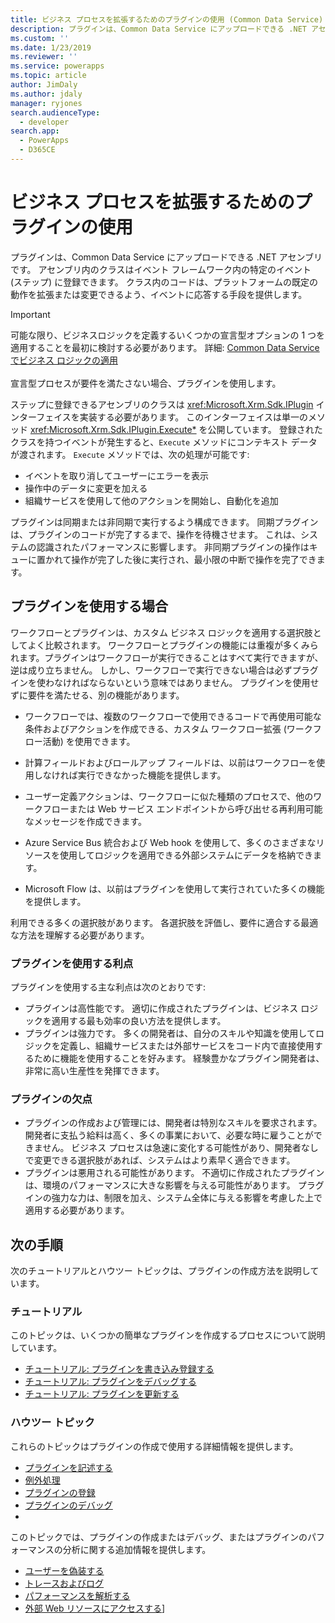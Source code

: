 ```yaml
---
title: ビジネス プロセスを拡張するためのプラグインの使用 (Common Data Service) | Microsoft Docs
description: プラグインは、Common Data Service にアップロードできる .NET アセンブリです。 アセンブリ内のクラスはイベント フレームワーク内の特定のイベント (ステップ) に登録できます。 クラス内のコードは、プラットフォームの既定の動作を拡張または変更できるよう、イベントに応答する手段を提供します。
ms.custom: ''
ms.date: 1/23/2019
ms.reviewer: ''
ms.service: powerapps
ms.topic: article
author: JimDaly
ms.author: jdaly
manager: ryjones
search.audienceType:
  - developer
search.app:
  - PowerApps
  - D365CE
---
```

# <a name="use-plug-ins-to-extend-business-processes"></a>ビジネス プロセスを拡張するためのプラグインの使用

プラグインは、Common Data Service にアップロードできる .NET アセンブリです。 アセンブリ内のクラスはイベント フレームワーク内の特定のイベント (ステップ) に登録できます。 クラス内のコードは、プラットフォームの既定の動作を拡張または変更できるよう、イベントに応答する手段を提供します。

> [!IMPORTANT]
> 可能な限り、ビジネスロジックを定義するいくつかの宣言型オプションの 1 つを適用することを最初に検討する必要があります。 詳細: [Common Data Service でビジネス ロジックの適用](../../maker/common-data-service/cds-processes.md)<br/><br/>
> 宣言型プロセスが要件を満たさない場合、プラグインを使用します。

ステップに登録できるアセンブリのクラスは <xref:Microsoft.Xrm.Sdk.IPlugin> インターフェイスを実装する必要があります。 このインターフェイスは単一のメソッド <xref:Microsoft.Xrm.Sdk.IPlugin.Execute*> を公開しています。 登録されたクラスを持つイベントが発生すると、`Execute` メソッドにコンテキスト データが渡されます。 `Execute` メソッドでは、次の処理が可能です:

- イベントを取り消してユーザーにエラーを表示
- 操作中のデータに変更を加える
- 組織サービスを使用して他のアクションを開始し、自動化を追加

プラグインは同期または非同期で実行するよう構成できます。 同期プラグインは、プラグインのコードが完了するまで、操作を待機させます。 これは、システムの認識されたパフォーマンスに影響します。 非同期プラグインの操作はキューに置かれて操作が完了した後に実行され、最小限の中断で操作を完了できます。

## <a name="when-to-use-plug-ins"></a>プラグインを使用する場合

ワークフローとプラグインは、カスタム ビジネス ロジックを適用する選択肢としてよく比較されます。 ワークフローとプラグインの機能には重複が多くみられます。プラグインはワークフローが実行できることはすべて実行できますが、逆は成り立ちません。 しかし、ワークフローで実行できない場合は必ずプラグインを使わなければならないという意味ではありません。 プラグインを使用せずに要件を満たせる、別の機能があります。 

- ワークフローでは、複数のワークフローで使用できるコードで再使用可能な条件およびアクションを作成できる、カスタム ワークフロー拡張 (ワークフロー活動) を使用できます。 

- 計算フィールドおよびロールアップ フィールドは、以前はワークフローを使用しなければ実行できなかった機能を提供します。

- ユーザー定義アクションは、ワークフローに似た種類のプロセスで、他のワークフローまたは Web サービス エンドポイントから呼び出せる再利用可能なメッセージを作成できます。

- Azure Service Bus 統合および Web hook を使用して、多くのさまざまなリソースを使用してロジックを適用できる外部システムにデータを格納できます。

- Microsoft Flow は、以前はプラグインを使用して実行されていた多くの機能を提供します。

利用できる多くの選択肢があります。 各選択肢を評価し、要件に適合する最適な方法を理解する必要があります。

### <a name="advantages-of-plug-ins"></a>プラグインを使用する利点

プラグインを使用する主な利点は次のとおりです:

- プラグインは高性能です。 適切に作成されたプラグインは、ビジネス ロジックを適用する最も効率の良い方法を提供します。
- プラグインは強力です。 多くの開発者は、自分のスキルや知識を使用してロジックを定義し、組織サービスまたは外部サービスをコード内で直接使用するために機能を使用することを好みます。 経験豊かなプラグイン開発者は、非常に高い生産性を発揮できます。

### <a name="disadvantages-of-plug-ins"></a>プラグインの欠点

- プラグインの作成および管理には、開発者は特別なスキルを要求されます。 開発者に支払う給料は高く、多くの事業において、必要な時に雇うことができません。 ビジネス プロセスは急速に変化する可能性があり、開発者なしで変更できる選択肢があれば、システムはより素早く適合できます。
- プラグインは悪用される可能性があります。 不適切に作成されたプラグインは、環境のパフォーマンスに大きな影響を与える可能性があります。 プラグインの強力な力は、制限を加え、システム全体に与える影響を考慮した上で適用する必要があります。


## <a name="next-steps"></a>次の手順

次のチュートリアルとハウツー トピックは、プラグインの作成方法を説明しています。

### <a name="tutorials"></a>チュートリアル

このトピックは、いくつかの簡単なプラグインを作成するプロセスについて説明しています。

- [チュートリアル: プラグインを書き込み登録する](tutorial-write-plug-in.md)
- [チュートリアル: プラグインをデバッグする](tutorial-debug-plug-in.md)
- [チュートリアル: プラグインを更新する](tutorial-update-plug-in.md)

### <a name="how-to-topics"></a>ハウツー トピック

これらのトピックはプラグインの作成で使用する詳細情報を提供します。

- [プラグインを記述する](write-plug-in.md)
- [例外処理](handle-exceptions.md)
- [プラグインの登録](register-plug-in.md)
- [プラグインのデバッグ](debug-plug-in.md)
- 
このトピックでは、プラグインの作成またはデバッグ、またはプラグインのパフォーマンスの分析に関する追加情報を提供します。

- [ユーザーを偽装する](impersonate-a-user.md)
- [トレースおよびログ](logging-tracing.md)
- [パフォーマンスを解析する](analyze-performance.md)
- [外部 Web リソースにアクセスする](access-web-services.md)]
